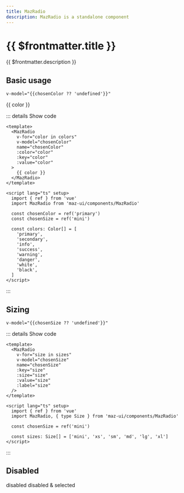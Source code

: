 ```yaml
---
title: MazRadio
description: MazRadio is a standalone component
---
```


# {{ $frontmatter.title }}

{{ $frontmatter.description }}

<!--@include: ./../.vitepress/mixins/getting-started.md-->

## Basic usage

```v-model="{{chosenColor ?? 'undefined'}}"```

<div class="maz-flex maz-flex-col maz-gap-2">
  <MazRadio
    v-for="color in colors"
    v-model="chosenColor"
    name="chosenColor"
    :color="color"
    :key="color"
    :value="color"
  >
    {{ color }}
  </MazRadio>
</div>

::: details Show code

```vue
<template>
  <MazRadio
    v-for="color in colors"
    v-model="chosenColor"
    name="chosenColor"
    :color="color"
    :key="color"
    :value="color"
  >
    {{ color }}
  </MazRadio>
</template>

<script lang="ts" setup>
  import { ref } from 'vue'
  import MazRadio from 'maz-ui/components/MazRadio'

  const chosenColor = ref('primary')
  const chosenSize = ref('mini')

  const colors: Color[] = [
    'primary',
    'secondary',
    'info',
    'success',
    'warning',
    'danger',
    'white',
    'black',
  ]
</script>
```

:::

## Sizing

```v-model="{{chosenSize ?? 'undefined'}}"```

<div class="maz-flex maz-flex-col maz-gap-2">
  <MazRadio
    v-for="size in sizes"
    v-model="chosenSize"
    name="chosenSize"
    :key="size"
    :size="size"
    :value="size"
    :label="size"
  />
</div>

::: details Show code

```vue
<template>
  <MazRadio
    v-for="size in sizes"
    v-model="chosenSize"
    name="chosenSize"
    :key="size"
    :size="size"
    :value="size"
    :label="size"
  />
</template>

<script lang="ts" setup>
  import { ref } from 'vue'
  import MazRadio, { type Size } from 'maz-ui/components/MazRadio'

  const chosenSize = ref('mini')

  const sizes: Size[] = ['mini', 'xs', 'sm', 'md', 'lg', 'xl']
</script>
```

:::

## Disabled

<div class="maz-flex maz-flex-col maz-gap-2">
  <MazRadio disabled name="disabled" value="disabled2">
    disabled
  </MazRadio>

  <MazRadio model-value="disabled" disabled name="disabled" value="disabled">
    disabled & selected
  </MazRadio>
</div>

<script lang="ts" setup>
  import { ref } from 'vue'
  const chosenColor = ref()
  const chosenSize = ref()

  const colors: Color[] = [
    'primary',
    'secondary',
    'info',
    'success',
    'warning',
    'danger',
    'white',
    'black',
  ]

  const sizes: Size[] = ['mini', 'xs', 'sm', 'md', 'lg', 'xl']
</script>

<!--@include: ./../.vitepress/generated-docs/maz-radio.doc.md-->
